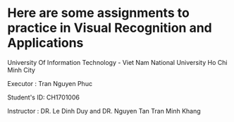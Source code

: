# Here are some assignments to practice in Visual Recognition and Applications
University Of Information Technology - Viet Nam National University Ho Chi Minh City

Executor : Tran Nguyen Phuc

Student's ID: CH1701006

Instructor : DR. Le Dinh Duy and DR. Nguyen Tan Tran Minh Khang
